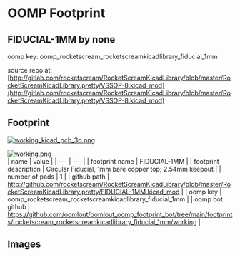 # OOMP Footprint  
## FIDUCIAL-1MM  by none  
  
oomp key: oomp_rocketscream_rocketscreamkicadlibrary_fiducial_1mm  
  
source repo at: [http://gitlab.com/rocketscream/RocketScreamKicadLibrary/blob/master/RocketScreamKicadLibrary.pretty/VSSOP-8.kicad_mod](http://gitlab.com/rocketscream/RocketScreamKicadLibrary/blob/master/RocketScreamKicadLibrary.pretty/VSSOP-8.kicad_mod)  
## Footprint  
  
[![working_kicad_pcb_3d.png](working_kicad_pcb_3d_600.png)](working_kicad_pcb_3d.png)  
  
[![working.png](working_600.png)](working.png)  
| name | value | 
| --- | --- | 
| footprint name | FIDUCIAL-1MM | 
| footprint description | Circular Fiducial, 1mm bare copper top; 2.54mm keepout | 
| number of pads | 1 | 
| github path | http://github.com/rocketscream/RocketScreamKicadLibrary/blob/master/RocketScreamKicadLibrary.pretty/FIDUCIAL-1MM.kicad_mod | 
| oomp key | oomp_rocketscream_rocketscreamkicadlibrary_fiducial_1mm | 
| oomp bot github | https://github.com/oomlout/oomlout_oomp_footprint_bot/tree/main/footprints/rocketscream_rocketscreamkicadlibrary_fiducial_1mm/working | 
## Images  
